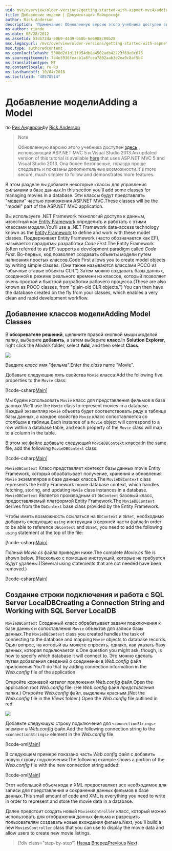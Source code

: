 ```yaml
---
uid: mvc/overview/older-versions/getting-started-with-aspnet-mvc4/adding-a-model
title: Добавление модели | Документация Майкрософт
author: Rick-Anderson
description: 'Примечание: Обновленную версию этого учебника доступен здесь, использующий ASP.NET MVC 5 и Visual Studio 2013. Это более безопасное и гораздо проще выполнить и демонстрационных версий...'
ms.author: riande
ms.date: 08/28/2012
ms.assetid: 53db72da-e0b9-44d9-b60b-6e6988c00b28
msc.legacyurl: /mvc/overview/older-versions/getting-started-with-aspnet-mvc4/adding-a-model
msc.type: authoredcontent
ms.openlocfilehash: 5308d2d1d11f954db8a4502adb42223f69e0c675
ms.sourcegitcommit: 7b4e3936feacb1a8fcea7802aab3e2ea9c8af5b4
ms.translationtype: MT
ms.contentlocale: ru-RU
ms.lasthandoff: 10/04/2018
ms.locfileid: "48578514"
---
```

<a name="adding-a-model"></a><span data-ttu-id="b9c1e-104">Добавление модели</span><span class="sxs-lookup"><span data-stu-id="b9c1e-104">Adding a Model</span></span>
====================
<span data-ttu-id="b9c1e-105">по [Рик Андерсон]((https://twitter.com/RickAndMSFT))</span><span class="sxs-lookup"><span data-stu-id="b9c1e-105">by [Rick Anderson]((https://twitter.com/RickAndMSFT))</span></span>

> > [!NOTE]
> > <span data-ttu-id="b9c1e-106">Обновленную версию этого учебника доступен [здесь](../../getting-started/introduction/getting-started.md) , использующий ASP.NET MVC 5 и Visual Studio 2013.</span><span class="sxs-lookup"><span data-stu-id="b9c1e-106">An updated version of this tutorial is available [here](../../getting-started/introduction/getting-started.md) that uses ASP.NET MVC 5 and Visual Studio 2013.</span></span> <span data-ttu-id="b9c1e-107">Она более безопасные, гораздо проще следовать и показаны дополнительные возможности.</span><span class="sxs-lookup"><span data-stu-id="b9c1e-107">It's more secure, much simpler to follow and demonstrates more features.</span></span>


<span data-ttu-id="b9c1e-108">В этом разделе вы добавите некоторые классы для управления фильмами в базе данных.</span><span class="sxs-lookup"><span data-stu-id="b9c1e-108">In this section you'll add some classes for managing movies in a database.</span></span> <span data-ttu-id="b9c1e-109">Эти классы будут представлять &quot;модели&quot; частью приложения ASP.NET MVC.</span><span class="sxs-lookup"><span data-stu-id="b9c1e-109">These classes will be the &quot;model&quot; part of the ASP.NET MVC application.</span></span>

<span data-ttu-id="b9c1e-110">Вы используете .NET Framework технологий доступа к данным, известный как [Entity Framework](https://msdn.microsoft.com/library/bb399572(VS.110).aspx) определить и работать с этими классами модели.</span><span class="sxs-lookup"><span data-stu-id="b9c1e-110">You'll use a .NET Framework data-access technology known as the [Entity Framework](https://msdn.microsoft.com/library/bb399572(VS.110).aspx) to define and work with these model classes.</span></span> <span data-ttu-id="b9c1e-111">Поддерживает Entity Framework (часто обозначается как EF), называется парадигмы разработки *Code First*.</span><span class="sxs-lookup"><span data-stu-id="b9c1e-111">The Entity Framework (often referred to as EF) supports a development paradigm called *Code First*.</span></span> <span data-ttu-id="b9c1e-112">Во-первых, код позволяет создавать объекты модели путем написания простых классов.</span><span class="sxs-lookup"><span data-stu-id="b9c1e-112">Code First allows you to create model objects by writing simple classes.</span></span> <span data-ttu-id="b9c1e-113">(Они также называются классами POCO из &quot;обычные старые объекты CLR.&quot;) Затем можно создавать базы данных, созданной в режиме реального времени из классов, который позволяет очень простой и быстрой разработки рабочего процесса.</span><span class="sxs-lookup"><span data-stu-id="b9c1e-113">(These are also known as POCO classes, from &quot;plain-old CLR objects.&quot;) You can then have the database created on the fly from your classes, which enables a very clean and rapid development workflow.</span></span>

## <a name="adding-model-classes"></a><span data-ttu-id="b9c1e-114">Добавление классов модели</span><span class="sxs-lookup"><span data-stu-id="b9c1e-114">Adding Model Classes</span></span>

<span data-ttu-id="b9c1e-115">В **обозревателе решений**, щелкните правой кнопкой мыши *моделей* папку, выберите **добавить**, а затем выберите **класс**.</span><span class="sxs-lookup"><span data-stu-id="b9c1e-115">In **Solution Explorer**, right click the *Models* folder, select **Add**, and then select **Class**.</span></span>

![](adding-a-model/_static/image1.png)

<span data-ttu-id="b9c1e-116">Введите *класс* имя &quot;фильма&quot;.</span><span class="sxs-lookup"><span data-stu-id="b9c1e-116">Enter the *class* name &quot;Movie&quot;.</span></span>

<span data-ttu-id="b9c1e-117">Добавьте следующие пять свойства `Movie` класса:</span><span class="sxs-lookup"><span data-stu-id="b9c1e-117">Add the following five properties to the `Movie` class:</span></span>

[!code-csharp[Main](adding-a-model/samples/sample1.cs)]

<span data-ttu-id="b9c1e-118">Мы будем использовать `Movie` класс для представления фильмов в базе данных.</span><span class="sxs-lookup"><span data-stu-id="b9c1e-118">We'll use the `Movie` class to represent movies in a database.</span></span> <span data-ttu-id="b9c1e-119">Каждый экземпляр `Movie` объекта будет соответствовать ряду в таблице базы данных, а каждое свойство `Movie` класс сопоставляется со столбцом в таблице.</span><span class="sxs-lookup"><span data-stu-id="b9c1e-119">Each instance of a `Movie` object will correspond to a row within a database table, and each property of the `Movie` class will map to a column in the table.</span></span>

<span data-ttu-id="b9c1e-120">В этом же файле добавьте следующий `MovieDBContext` класса:</span><span class="sxs-lookup"><span data-stu-id="b9c1e-120">In the same file, add the following `MovieDBContext` class:</span></span>

[!code-csharp[Main](adding-a-model/samples/sample2.cs)]

<span data-ttu-id="b9c1e-121">`MovieDBContext` Класс представляет контекст базы данных movie Entity Framework, который обрабатывает получение, хранения и обновления `Movie` экземпляров в базе данных класса.</span><span class="sxs-lookup"><span data-stu-id="b9c1e-121">The `MovieDBContext` class represents the Entity Framework movie database context, which handles fetching, storing, and updating `Movie` class instances in a database.</span></span> <span data-ttu-id="b9c1e-122">`MovieDBContext` Является производным от `DbContext` базовый класс, предоставляемый платформой Entity Framework.</span><span class="sxs-lookup"><span data-stu-id="b9c1e-122">The `MovieDBContext` derives from the `DbContext` base class provided by the Entity Framework.</span></span>

<span data-ttu-id="b9c1e-123">Чтобы иметь возможность ссылаться на `DbContext` и `DbSet`, необходимо добавить следующие `using` инструкция в верхней части файла:</span><span class="sxs-lookup"><span data-stu-id="b9c1e-123">In order to be able to reference `DbContext` and `DbSet`, you need to add the following `using` statement at the top of the file:</span></span>

[!code-csharp[Main](adding-a-model/samples/sample3.cs)]

<span data-ttu-id="b9c1e-124">Полный *Movie.cs* файла приведен ниже.</span><span class="sxs-lookup"><span data-stu-id="b9c1e-124">The complete *Movie.cs* file is shown below.</span></span> <span data-ttu-id="b9c1e-125">(Несколько с помощью инструкций, которые не требуется будут удалены.)</span><span class="sxs-lookup"><span data-stu-id="b9c1e-125">(Several using statements that are not needed have been removed.)</span></span>

[!code-csharp[Main](adding-a-model/samples/sample4.cs)]

## <a name="creating-a-connection-string-and-working-with-sql-server-localdb"></a><span data-ttu-id="b9c1e-126">Создание строки подключения и работа с SQL Server LocalDB</span><span class="sxs-lookup"><span data-stu-id="b9c1e-126">Creating a Connection String and Working with SQL Server LocalDB</span></span>

<span data-ttu-id="b9c1e-127">`MovieDBContext` Созданный класс обрабатывает задачи подключения к базе данных и сопоставления `Movie` объектов для записи базы данных.</span><span class="sxs-lookup"><span data-stu-id="b9c1e-127">The `MovieDBContext` class you created handles the task of connecting to the database and mapping `Movie` objects to database records.</span></span> <span data-ttu-id="b9c1e-128">Один вопрос, на который вы можете спросить, однако, как указать базу данных, которая подключается к.</span><span class="sxs-lookup"><span data-stu-id="b9c1e-128">One question you might ask, though, is how to specify which database it will connect to.</span></span> <span data-ttu-id="b9c1e-129">Это можно сделать путем добавления сведений о соединении в *Web.config* файл приложения.</span><span class="sxs-lookup"><span data-stu-id="b9c1e-129">You'll do that by adding connection information in the *Web.config* file of the application.</span></span>

<span data-ttu-id="b9c1e-130">Откройте корневой каталог приложения *Web.config* файл.</span><span class="sxs-lookup"><span data-stu-id="b9c1e-130">Open the application root *Web.config* file.</span></span> <span data-ttu-id="b9c1e-131">(Не *Web.config* файл *представления* папки.) Откройте *Web.config* файл, выделены красным.</span><span class="sxs-lookup"><span data-stu-id="b9c1e-131">(Not the *Web.config* file in the *Views* folder.) Open the *Web.config* file outlined in red.</span></span>

![](adding-a-model/_static/image2.png)

<span data-ttu-id="b9c1e-132">Добавьте следующую строку подключения для `<connectionStrings>` элемент в *Web.config* файл.</span><span class="sxs-lookup"><span data-stu-id="b9c1e-132">Add the following connection string to the `<connectionStrings>` element in the *Web.config* file.</span></span>

[!code-xml[Main](adding-a-model/samples/sample5.xml)]

<span data-ttu-id="b9c1e-133">В следующем примере показано часть *Web.config* файл с добавить новую строку подключения:</span><span class="sxs-lookup"><span data-stu-id="b9c1e-133">The following example shows a portion of the *Web.config* file with the new connection string added:</span></span>

[!code-xml[Main](adding-a-model/samples/sample6.xml?highlight=6-9)]

<span data-ttu-id="b9c1e-134">Этот небольшой объем кода и XML предоставляет все необходимое для записи для представления и сохранения данных фильмов в базе данных.</span><span class="sxs-lookup"><span data-stu-id="b9c1e-134">This small amount of code and XML is everything you need to write in order to represent and store the movie data in a database.</span></span>

<span data-ttu-id="b9c1e-135">Далее предстоит создать новый `MoviesController` класс, который можно использовать для отображения данных фильма и разрешить пользователям создавать новые вхождения фильма.</span><span class="sxs-lookup"><span data-stu-id="b9c1e-135">Next, you'll build a new `MoviesController` class that you can use to display the movie data and allow users to create new movie listings.</span></span>

> [!div class="step-by-step"]
> <span data-ttu-id="b9c1e-136">[Назад](adding-a-view.md)
> [Вперед](accessing-your-models-data-from-a-controller.md)</span><span class="sxs-lookup"><span data-stu-id="b9c1e-136">[Previous](adding-a-view.md)
[Next](accessing-your-models-data-from-a-controller.md)</span></span>
